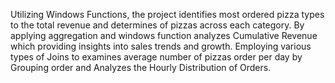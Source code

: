 Utilizing Windows Functions, the project identifies most ordered pizza types to the total revenue and determines of pizzas across each category.
By applying aggregation and windows function analyzes Cumulative Revenue which providing insights into sales trends and growth.
Employing various types of Joins to examines average number of pizzas order per day by Grouping order and Analyzes the Hourly Distribution of Orders.

